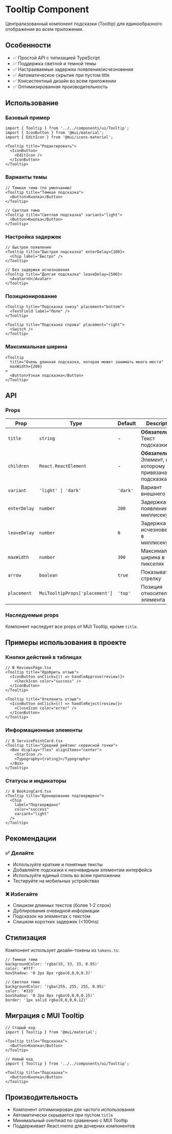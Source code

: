 # Tooltip Component

Централизованный компонент подсказки (Tooltip) для единообразного отображения во всем приложении.

## Особенности

- ✅ Простой API с типизацией TypeScript
- ✅ Поддержка светлой и темной темы
- ✅ Настраиваемые задержки появления/исчезновения
- ✅ Автоматическое скрытие при пустом title
- ✅ Консистентный дизайн во всем приложении
- ✅ Оптимизированная производительность

## Использование

### Базовый пример

```tsx
import { Tooltip } from '../../components/ui/Tooltip';
import { IconButton } from '@mui/material';
import { EditIcon } from '@mui/icons-material';

<Tooltip title="Редактировать">
  <IconButton>
    <EditIcon />
  </IconButton>
</Tooltip>
```

### Варианты темы

```tsx
// Темная тема (по умолчанию)
<Tooltip title="Темная подсказка">
  <Button>Кнопка</Button>
</Tooltip>

// Светлая тема
<Tooltip title="Светлая подсказка" variant="light">
  <Button>Кнопка</Button>
</Tooltip>
```

### Настройка задержек

```tsx
// Быстрое появление
<Tooltip title="Быстрая подсказка" enterDelay={100}>
  <Chip label="Быстро" />
</Tooltip>

// Без задержки исчезновения
<Tooltip title="Долгая подсказка" leaveDelay={500}>
  <Avatar>U</Avatar>
</Tooltip>
```

### Позиционирование

```tsx
<Tooltip title="Подсказка снизу" placement="bottom">
  <TextField label="Поле" />
</Tooltip>

<Tooltip title="Подсказка справа" placement="right">
  <Switch />
</Tooltip>
```

### Максимальная ширина

```tsx
<Tooltip 
  title="Очень длинная подсказка, которая может занимать много места"
  maxWidth={200}
>
  <Button>Узкая подсказка</Button>
</Tooltip>
```

## API

### Props

| Prop | Type | Default | Description |
|------|------|---------|-------------|
| `title` | `string` | - | **Обязательный.** Текст подсказки |
| `children` | `React.ReactElement` | - | **Обязательный.** Элемент, к которому привязана подсказка |
| `variant` | `'light' \| 'dark'` | `'dark'` | Вариант внешнего вида |
| `enterDelay` | `number` | `200` | Задержка появления в миллисекундах |
| `leaveDelay` | `number` | `0` | Задержка исчезновения в миллисекундах |
| `maxWidth` | `number` | `300` | Максимальная ширина в пикселях |
| `arrow` | `boolean` | `true` | Показывать стрелку |
| `placement` | `MuiTooltipProps['placement']` | `'top'` | Позиция относительно элемента |

### Наследуемые props

Компонент наследует все props от MUI Tooltip, кроме `title`.

## Примеры использования в проекте

### Кнопки действий в таблицах

```tsx
// В ReviewsPage.tsx
<Tooltip title="Одобрить отзыв">
  <IconButton onClick={() => handleApprove(review)}>
    <CheckIcon color="success" />
  </IconButton>
</Tooltip>

<Tooltip title="Отклонить отзыв">
  <IconButton onClick={() => handleReject(review)}>
    <CloseIcon color="error" />
  </IconButton>
</Tooltip>
```

### Информационные элементы

```tsx
// В ServicePointCard.tsx
<Tooltip title="Средний рейтинг сервисной точки">
  <Box display="flex" alignItems="center">
    <StarIcon />
    <Typography>{rating}</Typography>
  </Box>
</Tooltip>
```

### Статусы и индикаторы

```tsx
// В BookingCard.tsx
<Tooltip title="Бронирование подтверждено">
  <Chip 
    label="Подтверждено" 
    color="success" 
    variant="light"
  />
</Tooltip>
```

## Рекомендации

### ✅ Делайте

- Используйте краткие и понятные тексты
- Добавляйте подсказки к неочевидным элементам интерфейса
- Используйте единый стиль во всем приложении
- Тестируйте на мобильных устройствах

### ❌ Избегайте

- Слишком длинных текстов (более 1-2 строк)
- Дублирования очевидной информации
- Подсказок на элементах с текстом
- Слишком коротких задержек (<100ms)

## Стилизация

Компонент использует дизайн-токены из `tokens.ts`:

```tsx
// Темная тема
backgroundColor: 'rgba(33, 33, 33, 0.95)'
color: '#fff'
boxShadow: '0 2px 8px rgba(0,0,0,0.3)'

// Светлая тема  
backgroundColor: 'rgba(255, 255, 255, 0.95)'
color: '#333'
boxShadow: '0 2px 8px rgba(0,0,0,0.15)'
border: '1px solid rgba(0,0,0,0.12)'
```

## Миграция с MUI Tooltip

```tsx
// Старый код
import { Tooltip } from '@mui/material';

<Tooltip title="Подсказка">
  <Button>Кнопка</Button>
</Tooltip>

// Новый код
import { Tooltip } from '../../components/ui/Tooltip';

<Tooltip title="Подсказка">
  <Button>Кнопка</Button>
</Tooltip>
```

## Производительность

- Компонент оптимизирован для частого использования
- Автоматически скрывается при пустом `title`
- Минимальный overhead по сравнению с MUI Tooltip
- Поддерживает React.memo для дочерних компонентов 